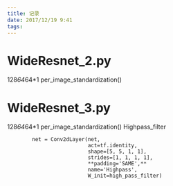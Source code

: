 ```yaml
---
title: 记录
date: 2017/12/19 9:41
tags: 
---
```


# WideResnet_2.py

128*64*64*1  per_image_standardization()


# WideResnet_3.py

128*64*64*1 per_image_standardization() Highpass_filter

            net = Conv2dLayer(net,
                              act=tf.identity,
                              shape=[5, 5, 1, 1],
                              strides=[1, 1, 1, 1],
                              **padding='SAME',**
                              name='Highpass',
                              W_init=high_pass_filter)



<!-- more -->